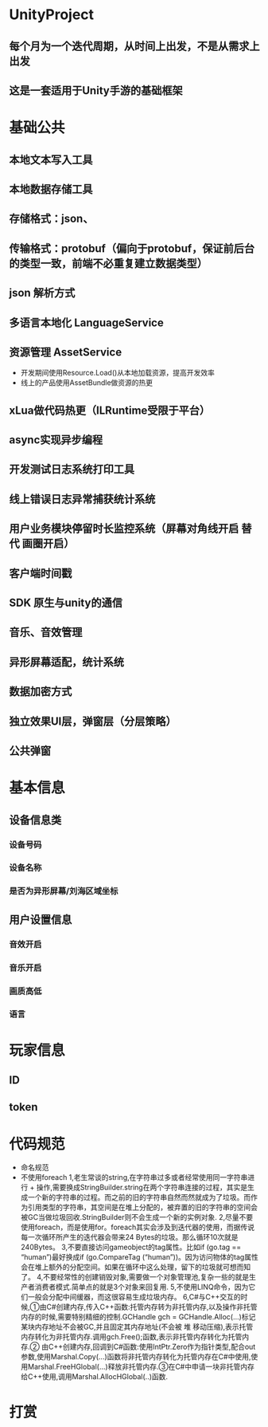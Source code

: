# UnityProject

## 每个月为一个迭代周期，从时间上出发，不是从需求上出发
## 这是一套适用于Unity手游的基础框架

# 基础公共
## 本地文本写入工具
## 本地数据存储工具
## 存储格式：json、
## 传输格式：protobuf（偏向于protobuf，保证前后台的类型一致，前端不必重复建立数据类型）
## json 解析方式
## 多语言本地化 LanguageService
## 资源管理 AssetService 
- 开发期间使用Resource.Load()从本地加载资源，提高开发效率
- 线上的产品使用AssetBundle做资源的热更
## xLua做代码热更（ILRuntime受限于平台）
## async实现异步编程
## 开发测试日志系统打印工具
## 线上错误日志异常捕获统计系统 
## 用户业务模块停留时长监控系统（屏幕对角线开启 替代 画圈开启）
## 客户端时间戳
## SDK 原生与unity的通信 
## 音乐、音效管理
## 异形屏幕适配，统计系统
## 数据加密方式
## 独立效果UI层，弹窗层（分层策略）
## 公共弹窗

# 基本信息
## 设备信息类
### 设备号码
### 设备名称
### 是否为异形屏幕/刘海区域坐标

## 用户设置信息
### 音效开启
### 音乐开启
### 画质高低
### 语言


# 玩家信息
## ID
## token



# 代码规范
- 命名规范
- 不使用foreach
1,老生常谈的string,在字符串过多或者经常使用同一字符串进行 + 操作,需要换成StringBuilder.string在两个字符串连接的过程，其实是生成一个新的字符串的过程。而之前的旧的字符串自然而然就成为了垃圾。而作为引用类型的字符串，其空间是在堆上分配的，被弃置的旧的字符串的空间会被GC当做垃圾回收.StringBuilder则不会生成一个新的实例对象.
2,尽量不要使用foreach，而是使用for。foreach其实会涉及到迭代器的使用，而据传说每一次循环所产生的迭代器会带来24 Bytes的垃圾。那么循环10次就是240Bytes。
3,不要直接访问gameobject的tag属性。比如if (go.tag == “human”)最好换成if (go.CompareTag (“human”))。因为访问物体的tag属性会在堆上额外的分配空间。如果在循环中这么处理，留下的垃圾就可想而知了。
4,不要经常性的创建销毁对象,需要做一个对象管理池,复杂一些的就是生产者消费者模式.简单点的就是3个对象来回复用.
5,不使用LINQ命令，因为它们一般会分配中间缓器，而这很容易生成垃圾内存。
6,C#与C++交互的时候,①由C#创建内存,传入C++函数:托管内存转为非托管内存,以及操作非托管内存的时候,需要特别精细的控制.GCHandle gch = GCHandle.Alloc(...)标记某块内存地址不会被GC,并且固定其内存地址(不会被 堆 移动压缩),表示托管内存转化为非托管内存.调用gch.Free();函数,表示非托管内存转化为托管内存.②  由C++创建内存,回调到C#函数:使用IntPtr.Zero作为指针类型,配合out参数,使用Marshal.Copy(...)函数将非托管内存转化为托管内存在C#中使用,使用Marshal.FreeHGlobal(...)释放非托管内存.③在C#中申请一块非托管内存给C++使用,调用Marshal.AllocHGlobal(..)函数.

# 打赏